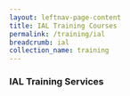 ```yaml
---
layout: leftnav-page-content
title: IAL Training Courses
permalink: /training/ial
breadcrumb: ial
collection_name: training
---
```


### IAL Training Services
